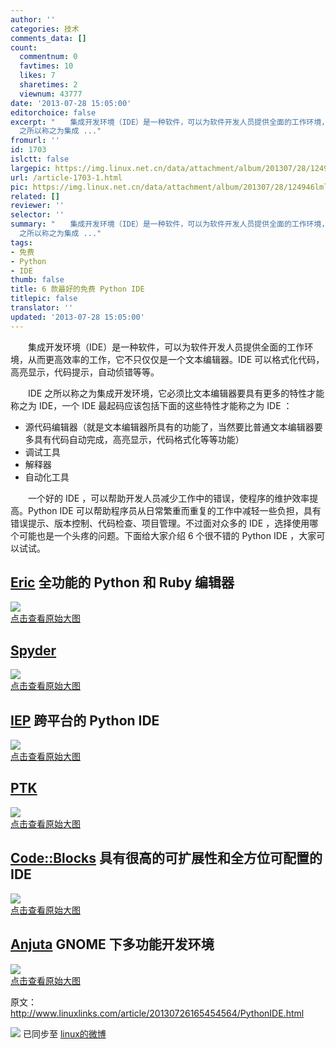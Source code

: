 ```yaml
---
author: ''
categories: 技术
comments_data: []
count:
  commentnum: 0
  favtimes: 10
  likes: 7
  sharetimes: 2
  viewnum: 43777
date: '2013-07-28 15:05:00'
editorchoice: false
excerpt: "　　集成开发环境（IDE）是一种软件，可以为软件开发人员提供全面的工作环境，从而更高效率的工作，它不只仅仅是一个文本编辑器。IDE 可以格式化代码，高亮显示，代码提示，自动侦错等等。\r\n　　IDE
  之所以称之为集成 ..."
fromurl: ''
id: 1703
islctt: false
largepic: https://img.linux.net.cn/data/attachment/album/201307/28/124946lmlyuqdylb8yt5qt.png
url: /article-1703-1.html
pic: https://img.linux.net.cn/data/attachment/album/201307/28/124946lmlyuqdylb8yt5qt.png.thumb.jpg
related: []
reviewer: ''
selector: ''
summary: "　　集成开发环境（IDE）是一种软件，可以为软件开发人员提供全面的工作环境，从而更高效率的工作，它不只仅仅是一个文本编辑器。IDE 可以格式化代码，高亮显示，代码提示，自动侦错等等。\r\n　　IDE
  之所以称之为集成 ..."
tags:
- 免费
- Python
- IDE
thumb: false
title: 6 款最好的免费 Python IDE
titlepic: false
translator: ''
updated: '2013-07-28 15:05:00'
---
```


　　集成开发环境（IDE）是一种软件，可以为软件开发人员提供全面的工作环境，从而更高效率的工作，它不只仅仅是一个文本编辑器。IDE 可以格式化代码，高亮显示，代码提示，自动侦错等等。


　　IDE 之所以称之为集成开发环境，它必须比文本编辑器要具有更多的特性才能称之为 IDE，一个 IDE 最起码应该包括下面的这些特性才能称之为 IDE ：


* 源代码编辑器（就是文本编辑器所具有的功能了，当然要比普通文本编辑器要多具有代码自动完成，高亮显示，代码格式化等等功能）
* 调试工具
* 解释器
* 自动化工具


　　一个好的 IDE ，可以帮助开发人员减少工作中的错误，使程序的维护效率提高。Python IDE 可以帮助程序员从日常繁重而重复的工作中减轻一些负担，具有错误提示、版本控制、代码检查、项目管理。不过面对众多的 IDE ，选择使用哪个可能也是一个头疼的问题。下面给大家介绍 6 个很不错的 Python IDE ，大家可以试试。


**[Eric](http://eric-ide.python-projects.org/) 全功能的 Python 和 Ruby 编辑器**
-----------------------------------------------------------------------


[![](https://img.linux.net.cn/data/attachment/album/201307/28/124946lmlyuqdylb8yt5qt.png)  
点击查看原始大图](https://img.linux.net.cnhttps://img.linux.net.cn/data/attachment/album/201307/28/124946lmlyuqdylb8yt5qt.png)


**[Spyder](http://code.google.com/p/spyderlib/)**
-------------------------------------------------


[![](https://img.linux.net.cn/data/attachment/album/201307/28/125109rfmjhrbamm6rz2fo.png)  
点击查看原始大图](https://img.linux.net.cnhttps://img.linux.net.cn/data/attachment/album/201307/28/125109rfmjhrbamm6rz2fo.png)


**[IEP](http://www.iep-project.org/) 跨平台的 Python IDE**
------------------------------------------------------


[![](https://img.linux.net.cn/data/attachment/album/201307/28/125232qn5vd42oxdnpvpdn.png)  
点击查看原始大图](https://img.linux.net.cnhttps://img.linux.net.cn/data/attachment/album/201307/28/125232qn5vd42oxdnpvpdn.png)


**[PTK](http://pythontoolkit.sourceforge.net/)**
------------------------------------------------


[![](https://img.linux.net.cn/data/attachment/album/201307/28/125325622hglx29gndqnl2.png)  
点击查看原始大图](https://img.linux.net.cnhttps://img.linux.net.cn/data/attachment/album/201307/28/125325622hglx29gndqnl2.png)


**[Code::Blocks](http://www.codeblocks.org/) 具有很高的可扩展性和全方位可配置的 IDE**
--------------------------------------------------------------------


[![](https://img.linux.net.cn/data/attachment/album/201307/28/125439hfl0jjfgnk9e1111.png)  
点击查看原始大图](https://img.linux.net.cnhttps://img.linux.net.cn/data/attachment/album/201307/28/125439hfl0jjfgnk9e1111.png)


**[Anjuta](http://www.anjuta.org/) GNOME 下多功能开发环境**
---------------------------------------------------


[![](https://img.linux.net.cn/data/attachment/album/201307/28/125523v9ivlfpg44vizv1g.png)  
点击查看原始大图](https://img.linux.net.cnhttps://img.linux.net.cn/data/attachment/album/201307/28/125523v9ivlfpg44vizv1g.png)


原文：<http://www.linuxlinks.com/article/20130726165454564/PythonIDE.html>


![](https://img.linux.net.cn/xwb/images/bgimg/icon_logo.png) 已同步至 [linux的微博](http://weibo.com/1772191555)